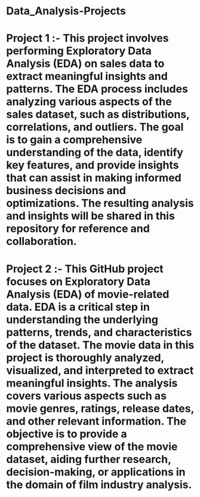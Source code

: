 # Data_Analysis-Projects
# Project 1 :- This project involves performing Exploratory Data Analysis (EDA) on sales data to extract meaningful insights and patterns. The EDA process includes analyzing various aspects of the sales dataset, such as distributions, correlations, and outliers. The goal is to gain a comprehensive understanding of the data, identify key features, and provide insights that can assist in making informed business decisions and optimizations. The resulting analysis and insights will be shared in this repository for reference and collaboration.
# Project 2 :- This GitHub project focuses on Exploratory Data Analysis (EDA) of movie-related data. EDA is a critical step in understanding the underlying patterns, trends, and characteristics of the dataset. The movie data in this project is thoroughly analyzed, visualized, and interpreted to extract meaningful insights. The analysis covers various aspects such as movie genres, ratings, release dates, and other relevant information. The objective is to provide a comprehensive view of the movie dataset, aiding further research, decision-making, or applications in the domain of film industry analysis.


